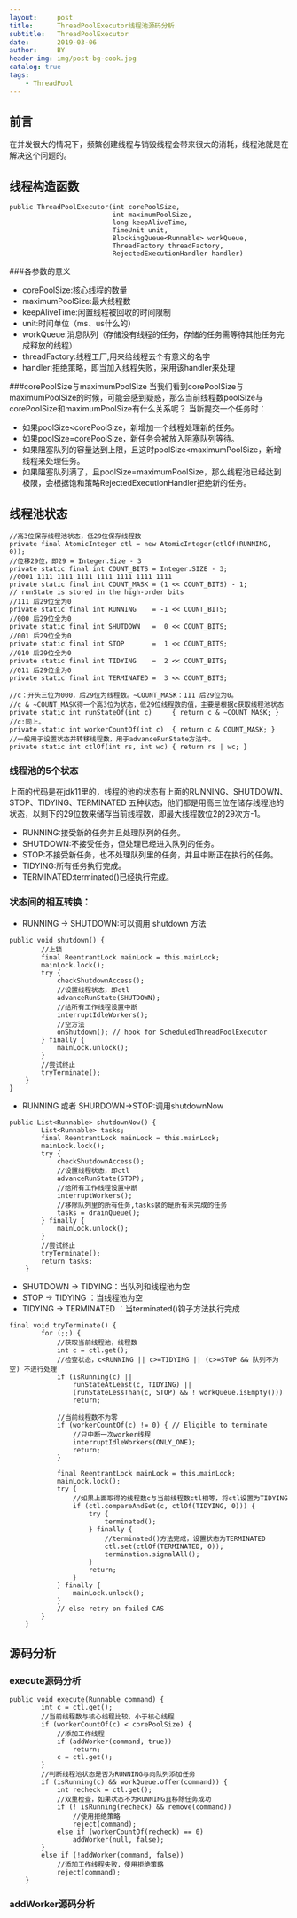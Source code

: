 ```yaml
---
layout:     post
title:      ThreadPoolExecutor线程池源码分析
subtitle:   ThreadPoolExecutor
date:       2019-03-06
author:     BY
header-img: img/post-bg-cook.jpg
catalog: true
tags:
    - ThreadPool
---
```


## 前言

在并发很大的情况下，频繁创建线程与销毁线程会带来很大的消耗，线程池就是在解决这个问题的。


## 线程构造函数
```
public ThreadPoolExecutor(int corePoolSize,
                          int maximumPoolSize,
                          long keepAliveTime,
                          TimeUnit unit,
                          BlockingQueue<Runnable> workQueue,
                          ThreadFactory threadFactory,
                          RejectedExecutionHandler handler)
``` 
###各参数的意义
- corePoolSize:核心线程的数量
- maximumPoolSize:最大线程数
- keepAliveTime:闲置线程被回收的时间限制 
- unit:时间单位（ms、us什么的）
- workQueue:消息队列（存储没有线程的任务，存储的任务需等待其他任务完成释放的线程）
- threadFactory:线程工厂,用来给线程去个有意义的名字
- handler:拒绝策略，即当加入线程失败，采用该handler来处理

###corePoolSize与maximumPoolSize
当我们看到corePoolSize与maximumPoolSize的时候，可能会感到疑惑，那么当前线程数poolSize与
corePoolSize和maximumPoolSize有什么关系呢？
当新提交一个任务时：
- 如果poolSize<corePoolSize，新增加一个线程处理新的任务。
- 如果poolSize=corePoolSize，新任务会被放入阻塞队列等待。
- 如果阻塞队列的容量达到上限，且这时poolSize<maximumPoolSize，新增线程来处理任务。
- 如果阻塞队列满了，且poolSize=maximumPoolSize，那么线程池已经达到极限，会根据饱和策略RejectedExecutionHandler拒绝新的任务。


## 线程池状态
```
//高3位保存线程池状态，低29位保存线程数
private final AtomicInteger ctl = new AtomicInteger(ctlOf(RUNNING, 0));
//位移29位，即29 = Integer.Size - 3
private static final int COUNT_BITS = Integer.SIZE - 3;
//0001 1111 1111 1111 1111 1111 1111 1111
private static final int COUNT_MASK = (1 << COUNT_BITS) - 1;
// runState is stored in the high-order bits
//111 后29位全为0
private static final int RUNNING    = -1 << COUNT_BITS;
//000 后29位全为0
private static final int SHUTDOWN   =  0 << COUNT_BITS;
//001 后29位全为0
private static final int STOP       =  1 << COUNT_BITS;
//010 后29位全为0
private static final int TIDYING    =  2 << COUNT_BITS;
//011 后29位全为0
private static final int TERMINATED =  3 << COUNT_BITS;

//c：开头三位为000，后29位为线程数。~COUNT_MASK：111 后29位为0。
//c & ~COUNT_MASK得一个高3位为状态，低29位线程数的值，主要是根据c获取线程池状态
private static int runStateOf(int c)     { return c & ~COUNT_MASK; }
//c:同上。
private static int workerCountOf(int c)  { return c & COUNT_MASK; }
//一般用于设置状态并转移线程数，用于advanceRunState方法中。
private static int ctlOf(int rs, int wc) { return rs | wc; }
```
### 线程池的5个状态
上面的代码是在jdk11里的，线程的池的状态有上面的RUNNING、SHUTDOWN、STOP、TIDYING、TERMINATED
五种状态，他们都是用高三位在储存线程池的状态，以剩下的29位数来储存当前线程数，即最大线程数位2的29次方-1。

- RUNNING:接受新的任务并且处理队列的任务。
- SHUTDOWN:不接受任务，但处理已经进入队列的任务。
- STOP:不接受新任务，也不处理队列里的任务，并且中断正在执行的任务。
- TIDYING:所有任务执行完成。
- TERMINATED:terminated()已经执行完成。 

### 状态间的相互转换：
- RUNNING -> SHUTDOWN:可以调用 shutdown 方法
```
public void shutdown() {
        //上锁
        final ReentrantLock mainLock = this.mainLock;
        mainLock.lock();
        try {
            checkShutdownAccess();
            //设置线程状态，即ctl
            advanceRunState(SHUTDOWN);
            //给所有工作线程设置中断
            interruptIdleWorkers();
            //空方法
            onShutdown(); // hook for ScheduledThreadPoolExecutor
        } finally {
            mainLock.unlock();
        }
        //尝试终止
        tryTerminate();
    }
}
```
- RUNNING 或者 SHURDOWN->STOP:调用shutdownNow
```
public List<Runnable> shutdownNow() {
        List<Runnable> tasks;
        final ReentrantLock mainLock = this.mainLock;
        mainLock.lock();
        try {
            checkShutdownAccess();
            //设置线程状态，即ctl
            advanceRunState(STOP);
            //给所有工作线程设置中断
            interruptWorkers();
            //移除队列里的所有任务,tasks装的是所有未完成的任务
            tasks = drainQueue();
        } finally {
            mainLock.unlock();
        }
        //尝试终止
        tryTerminate();
        return tasks;
    }

```
- SHUTDOWN -> TIDYING：当队列和线程池为空 
- STOP -> TIDYING ：当线程池为空 
- TIDYING -> TERMINATED ：当terminated()钩子方法执行完成 
```
final void tryTerminate() {
        for (;;) {
            //获取当前线程池，线程数
            int c = ctl.get();
            //检查状态，c<RUNNING || c>=TIDYING || (c>=STOP && 队列不为空) 不进行处理
            if (isRunning(c) ||
                runStateAtLeast(c, TIDYING) ||
                (runStateLessThan(c, STOP) && ! workQueue.isEmpty()))
                return;
              
            //当前线程数不为零
            if (workerCountOf(c) != 0) { // Eligible to terminate
                //只中断一次worker线程
                interruptIdleWorkers(ONLY_ONE);
                return;
            }

            final ReentrantLock mainLock = this.mainLock;
            mainLock.lock();
            try {
                //如果上面取得的线程数c与当前线程数ctl相等，将ctl设置为TIDYING
                if (ctl.compareAndSet(c, ctlOf(TIDYING, 0))) {
                    try {
                        terminated();
                    } finally {
                        //terminated()方法完成，设置状态为TERMINATED
                        ctl.set(ctlOf(TERMINATED, 0));
                        termination.signalAll();
                    }
                    return;
                }
            } finally {
                mainLock.unlock();
            }
            // else retry on failed CAS
        }
    }
```

## 源码分析
### execute源码分析
```
public void execute(Runnable command) {
        int c = ctl.get();
        //当前线程数与核心线程比较，小于核心线程
        if (workerCountOf(c) < corePoolSize) {
            //添加工作线程    
            if (addWorker(command, true))
                return;
            c = ctl.get();
        }
        //判断线程池状态是否为RUNNING与向队列添加任务
        if (isRunning(c) && workQueue.offer(command)) {
            int recheck = ctl.get();
            //双重检查，如果状态不为RUNNING且移除任务成功
            if (! isRunning(recheck) && remove(command))
                //使用拒绝策略
                reject(command);
            else if (workerCountOf(recheck) == 0)
                addWorker(null, false);
        }
        else if (!addWorker(command, false))
            //添加工作线程失败，使用拒绝策略
            reject(command);
    }
```
### addWorker源码分析









                          
                          
                          
                    
